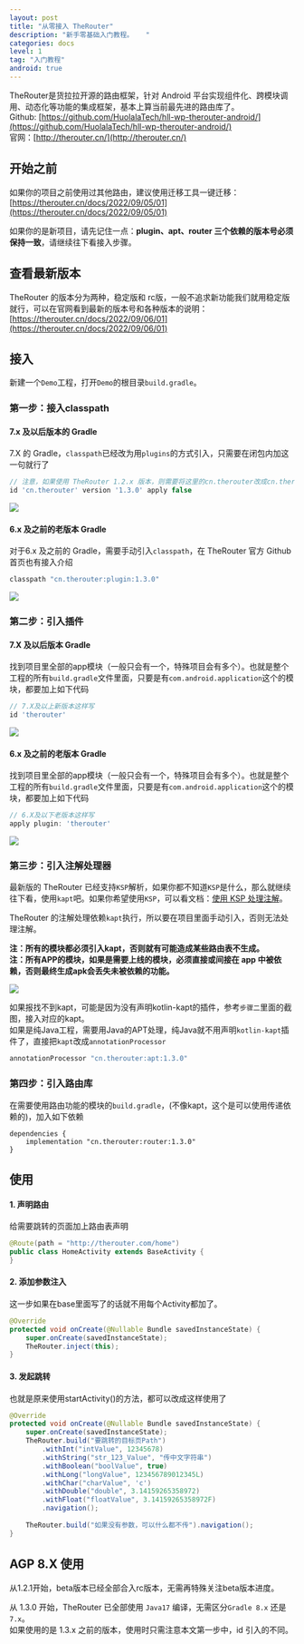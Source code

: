 ```yaml
---
layout: post
title: "从零接入 TheRouter"
description: "新手零基础入门教程。   "
categories: docs  
level: 1
tag: "入门教程" 
android: true
---
```


TheRouter是货拉拉开源的路由框架，针对 Android 平台实现组件化、跨模块调用、动态化等功能的集成框架，基本上算当前最先进的路由库了。   
Github: [https://github.com/HuolalaTech/hll-wp-therouter-android/](https://github.com/HuolalaTech/hll-wp-therouter-android/)   
官网：[http://therouter.cn/](http://therouter.cn/)  

  
## 开始之前

如果你的项目之前使用过其他路由，建议使用迁移工具一键迁移： [https://therouter.cn/docs/2022/09/05/01](https://therouter.cn/docs/2022/09/05/01)   

如果你的是新项目，请先记住一点：**plugin、apt、router 三个依赖的版本号必须保持一致**，请继续往下看接入步骤。   


## 查看最新版本

TheRouter 的版本分为两种，稳定版和 rc版，一般不追求新功能我们就用稳定版就行，可以在官网看到最新的版本号和各种版本的说明：[https://therouter.cn/docs/2022/09/06/01](https://therouter.cn/docs/2022/09/06/01)  

## 接入

新建一个`Demo`工程，打开`Demo`的根目录`build.gradle`。

### 第一步：接入classpath

####  7.x 及以后版本的 Gradle

7.X 的 Gradle，`classpath`已经改为用`plugins`的方式引入，只需要在闭包内加这一句就行了

```groovy
// 注意，如果使用 TheRouter 1.2.x 版本，则需要将这里的cn.therouter改成cn.therouter.agp8
id 'cn.therouter' version '1.3.0' apply false
```

<img src="{{site.cdn}}/img/image/2.jpg" class="blog-img">

#### 6.x 及之前的老版本 Gradle

对于6.x 及之前的  Gradle，需要手动引入`classpath`，在 TheRouter 官方 Github 首页也有接入介绍

```groovy
classpath "cn.therouter:plugin:1.3.0"
```

<img src="{{site.cdn}}/img/image/3.jpg" class="blog-img">
  

### 第二步：引入插件

####  7.X 及以后版本 Gradle

找到项目里全部的app模块（一般只会有一个，特殊项目会有多个）。也就是整个工程的所有`build.gradle`文件里面，只要是有`com.android.application`这个的模块，都要加上如下代码

```groovy
// 7.X及以上新版本这样写
id 'therouter'
```

<img src="{{site.cdn}}/img/image/4.jpg" class="blog-img">

#### 6.x 及之前的老版本 Gradle

找到项目里全部的app模块（一般只会有一个，特殊项目会有多个）。也就是整个工程的所有`build.gradle`文件里面，只要是有`com.android.application`这个的模块，都要加上如下代码

```groovy
// 6.X及以下老版本这样写
apply plugin: 'therouter'
```

<img src="{{site.cdn}}/img/image/5.jpg" class="blog-img">



### 第三步：引入注解处理器

最新版的 TheRouter 已经支持`KSP`解析，如果你都不知道`KSP`是什么，那么就继续往下看，使用`kapt`吧。如果你希望使用`KSP`，可以看文档：[使用 KSP 处理注解](https://therouter.cn/docs/2023/05/15/01)。  
  
TheRouter 的注解处理依赖`kapt`执行，所以要在项目里面手动引入，否则无法处理注解。  

**注：所有的模块都必须引入kapt，否则就有可能造成某些路由表不生成。**  
**注：所有APP的模块，如果是需要上线的模块，必须直接或间接在 app 中被依赖，否则最终生成apk会丢失未被依赖的功能。**  

<img src="{{site.cdn}}/img/image/6.jpg" class="blog-img">

如果报找不到kapt，可能是因为没有声明kotlin-kapt的插件，参考`步骤二`里面的截图，接入对应的kapt。  
如果是纯Java工程，需要用Java的APT处理，纯Java就不用声明`kotlin-kapt`插件了，直接把`kapt`改成`annotationProcessor`


```groovy
annotationProcessor "cn.therouter:apt:1.3.0"
```

### 第四步：引入路由库

在需要使用路由功能的模块的`build.gradle`，(不像kapt，这个是可以使用传递依赖的)，加入如下依赖  

```
dependencies {
    implementation "cn.therouter:router:1.3.0"
}
```


## 使用

#### 1. 声明路由

给需要跳转的页面加上路由表声明

```java
@Route(path = "http://therouter.com/home")
public class HomeActivity extends BaseActivity {
}
```

#### 2. 添加参数注入

这一步如果在base里面写了的话就不用每个Activity都加了。

```java
@Override
protected void onCreate(@Nullable Bundle savedInstanceState) {
    super.onCreate(savedInstanceState);
    TheRouter.inject(this);
}
```

#### 3. 发起跳转

也就是原来使用startActivity()的方法，都可以改成这样使用了

```java
@Override
protected void onCreate(@Nullable Bundle savedInstanceState) {
    super.onCreate(savedInstanceState);
    TheRouter.build("要跳转的目标页Path")
        .withInt("intValue", 12345678) 
        .withString("str_123_Value", "传中文字符串")
        .withBoolean("boolValue", true)
        .withLong("longValue", 123456789012345L)
        .withChar("charValue", 'c')
        .withDouble("double", 3.14159265358972)
        .withFloat("floatValue", 3.14159265358972F)
        .navigation();
        
    TheRouter.build("如果没有参数，可以什么都不传").navigation();
}
```

## AGP 8.X 使用

从1.2.1开始，beta版本已经全部合入rc版本，无需再特殊关注beta版本进度。       

从 1.3.0 开始，TheRouter 已全部使用 `Java17` 编译，无需区分`Gradle 8.x` 还是`7.x`。  
如果使用的是 1.3.x 之前的版本，使用时只需注意本文第一步中，id 引入的不同。   


  
